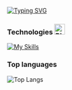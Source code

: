 [![Typing SVG](https://readme-typing-svg.demolab.com?font=Fira+Code&weight=600&pause=1000&color=FFF&size=30&width=435&lines=amphetyze)](https://git.io/typing-svg)
### Technologies <img src="https://user-images.githubusercontent.com/74038190/212284087-bbe7e430-757e-4901-90bf-4cd2ce3e1852.gif" alt="Black Heart" width="25" height="25"/>
[![My Skills](https://skillicons.dev/icons?i=html,css,scss,js,php)](https://skillicons.dev)
### Top languages 
![Top Langs](https://github-readme-stats.vercel.app/api/top-langs/?username=amphetyze&layout=compact&theme=transparent)
